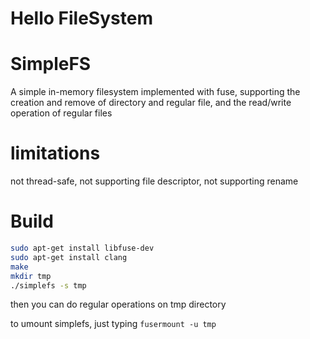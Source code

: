 # Hello FileSystem

# SimpleFS
A simple in-memory filesystem implemented with fuse,
supporting the creation and remove of directory and regular file, and the read/write operation of regular files

# limitations
not thread-safe, not supporting file descriptor, not supporting rename

# Build
```sh
sudo apt-get install libfuse-dev
sudo apt-get install clang
make
mkdir tmp
./simplefs -s tmp
```
then you can do regular operations on tmp directory

to umount simplefs, just typing `fusermount -u tmp`
